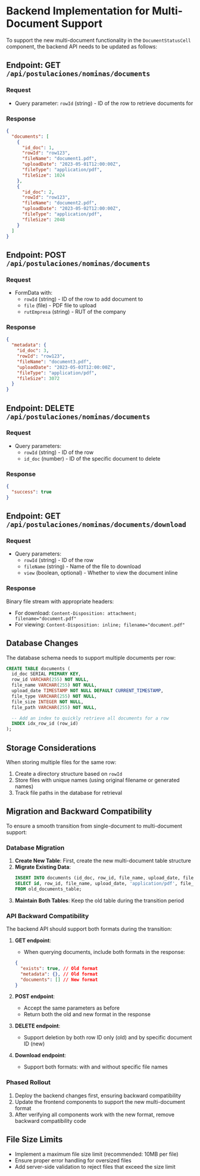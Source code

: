 # Backend Implementation for Multi-Document Support

To support the new multi-document functionality in the `DocumentStatusCell` component, the backend API needs to be updated as follows:

## Endpoint: GET `/api/postulaciones/nominas/documents`

### Request

- Query parameter: `rowId` (string) - ID of the row to retrieve documents for

### Response

```json
{
  "documents": [
    {
      "id_doc": 1,
      "rowId": "row123",
      "fileName": "document1.pdf",
      "uploadDate": "2023-05-01T12:00:00Z",
      "fileType": "application/pdf",
      "fileSize": 1024
    },
    {
      "id_doc": 2,
      "rowId": "row123",
      "fileName": "document2.pdf",
      "uploadDate": "2023-05-02T12:00:00Z",
      "fileType": "application/pdf",
      "fileSize": 2048
    }
  ]
}
```

## Endpoint: POST `/api/postulaciones/nominas/documents`

### Request

- FormData with:
  - `rowId` (string) - ID of the row to add document to
  - `file` (file) - PDF file to upload
  - `rutEmpresa` (string) - RUT of the company

### Response

```json
{
  "metadata": {
    "id_doc": 3,
    "rowId": "row123",
    "fileName": "document3.pdf",
    "uploadDate": "2023-05-03T12:00:00Z",
    "fileType": "application/pdf",
    "fileSize": 3072
  }
}
```

## Endpoint: DELETE `/api/postulaciones/nominas/documents`

### Request

- Query parameters:
  - `rowId` (string) - ID of the row
  - `id_doc` (number) - ID of the specific document to delete

### Response

```json
{
  "success": true
}
```

## Endpoint: GET `/api/postulaciones/nominas/documents/download`

### Request

- Query parameters:
  - `rowId` (string) - ID of the row
  - `fileName` (string) - Name of the file to download
  - `view` (boolean, optional) - Whether to view the document inline

### Response

Binary file stream with appropriate headers:

- For download: `Content-Disposition: attachment; filename="document.pdf"`
- For viewing: `Content-Disposition: inline; filename="document.pdf"`

## Database Changes

The database schema needs to support multiple documents per row:

```sql
CREATE TABLE documents (
  id_doc SERIAL PRIMARY KEY,
  row_id VARCHAR(255) NOT NULL,
  file_name VARCHAR(255) NOT NULL,
  upload_date TIMESTAMP NOT NULL DEFAULT CURRENT_TIMESTAMP,
  file_type VARCHAR(255) NOT NULL,
  file_size INTEGER NOT NULL,
  file_path VARCHAR(255) NOT NULL,

  -- Add an index to quickly retrieve all documents for a row
  INDEX idx_row_id (row_id)
);
```

## Storage Considerations

When storing multiple files for the same row:

1. Create a directory structure based on `rowId`
2. Store files with unique names (using original filename or generated names)
3. Track file paths in the database for retrieval

## Migration and Backward Compatibility

To ensure a smooth transition from single-document to multi-document support:

### Database Migration

1. **Create New Table**: First, create the new multi-document table structure
2. **Migrate Existing Data**:
   ```sql
   INSERT INTO documents (id_doc, row_id, file_name, upload_date, file_type, file_size, file_path)
   SELECT id, row_id, file_name, upload_date, 'application/pdf', file_size, file_path
   FROM old_documents_table;
   ```
3. **Maintain Both Tables**: Keep the old table during the transition period

### API Backward Compatibility

The backend API should support both formats during the transition:

1. **GET endpoint**:

   - When querying documents, include both formats in the response:

   ```json
   {
     "exists": true, // Old format
     "metadata": {}, // Old format
     "documents": [] // New format
   }
   ```

2. **POST endpoint**:

   - Accept the same parameters as before
   - Return both the old and new format in the response

3. **DELETE endpoint**:

   - Support deletion by both row ID only (old) and by specific document ID (new)

4. **Download endpoint**:
   - Support both formats: with and without specific file names

### Phased Rollout

1. Deploy the backend changes first, ensuring backward compatibility
2. Update the frontend components to support the new multi-document format
3. After verifying all components work with the new format, remove backward compatibility code

## File Size Limits

- Implement a maximum file size limit (recommended: 10MB per file)
- Ensure proper error handling for oversized files
- Add server-side validation to reject files that exceed the size limit
